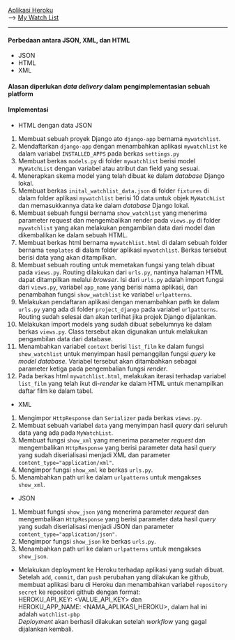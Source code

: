 [Aplikasi Heroku](https://pbp-assignment.herokuapp.com/) <br>
--> [My Watch List](https://pbp-assignment.herokuapp.com/mywatchlist/)
 <hr>
 
#### Perbedaan antara JSON, XML, dan HTML
- JSON
- HTML
- XML

#### Alasan diperlukan _data delivery_ dalam pengimplementasian sebuah platform

#### Implementasi

- HTML dengan data JSON
1. Membuat sebuah proyek Django ato `django-app` bernama `mywatchlist`.
2. Mendaftarkan `django-app` dengan menambahkan aplikasi `mywatchlist` ke dalam variabel `INSTALLED_APPS` pada berkas `settings.py`
3. Membuat berkas `models.py` di folder `mywatchlist` berisi model `MyWatchList` dengan variabel atau atribut dan field yang sesuai.
4. Menerapkan skema model yang telah dibuat ke dalam _database_ Django lokal.
5. Membuat berkas `inital_watchlist_data.json` di folder `fixtures` di dalam folder aplikasi `mywatchlist` berisi 10 data untuk objek `MyWatchList` dan memasukkannya data ke dalam _database_ Django lokal.
6. Membuat sebuah fungsi bernama `show_watchlist` yang menerima parameter request dan mengembalikan render pada `views.py` di folder `mywatchlist` yang akan melakukan pengambilan data dari model dan dikembalikan ke dalam sebuah HTML.
7. Membuat berkas html bernama `mywatchlist.html` di dalam sebuah folder bernama `templates` di dalam folder aplikasi `mywatchlist`. Berkas tersebut berisi data yang akan ditampilkan.
8. Membuat sebuah routing untuk memetakan fungsi yang telah dibuat pada `views.py`. Routing dilakukan dari `urls.py`, nantinya halaman HTML dapat ditampilkan melalui _browser_. Isi dari `urls.py` adalah import fungsi dari `views.py`, variabel `app_name` yang berisi nama aplikasi, dan penambahan fungsi `show_watchlist` ke variabel `urlpatterns`.
9. Melakukan pendaftaran aplikasi dengan menambahkan path ke dalam `urls.py` yang ada di folder `project_django` pada variabel `urlpatterns`. Routing sudah selesai dan akan terlihat jika projek Django dijalankan.
10. Melakukan import models yang sudah dibuat sebelumnya ke dalam berkas `views.py`. Class tersebut akan digunakan untuk melakukan pengambilan data dari database. 
11. Menambahkan variabel `context` berisi `list_film` ke dalam fungsi `show_watchlist` untuk menyimpan hasil pemanggilan fungsi _query_ ke _model database_. Variabel tersebut akan ditambahkan sebagai parameter ketiga pada pengembalian fungsi _render_.
12. Pada berkas html `mywatchlist.html`, melakukan iterasi terhadap variabel `list_film` yang telah ikut di-_render_ ke dalam HTML untuk menampilkan daftar film ke dalam tabel.

- XML
1. Mengimpor `HttpResponse` dan `Serializer` pada berkas `views.py`.
2. Membuat sebuah variabel `data` yang menyimpan hasil _query_ dari seluruh data yang ada pada `MyWatchList`.
3. Membuat fungsi `show_xml` yang menerima parameter _request_ dan mengembalikan `HttpResponse` yang berisi parameter data hasil _query_ yang sudah diserialisasi menjadi XML dan parameter `content_type="application/xml"`.
4. Mengimpor fungsi `show_xml` ke berkas `urls.py`.
5. Menambahkan path url ke dalam `urlpatterns` untuk mengakses `show_xml`.

- JSON
1. Membuat fungsi `show_json` yang menerima parameter _request_ dan mengembalikan `HttpResponse` yang berisi parameter data hasil _query_ yang sudah diserialisasi menjadi JSON dan parameter `content_type="application/json"`.
2. Mengimpor fungsi `show_json` ke berkas `urls.py`.
3. Menambahkan path url ke dalam `urlpatterns` untuk mengakses `show_json`.

- Melakukan deployment ke Heroku terhadap aplikasi yang sudah dibuat. <br>
Setelah `add`, `commit`, dan `push` perubahan yang dilakukan ke github, membuat aplikasi baru di Heroku dan menambahkan variabel `repository secret` ke repositori github dengan format: <br>
HEROKU_API_KEY: <VALUE_API_KEY> dan <br>
HEROKU_APP_NAME: <NAMA_APLIKASI_HEROKU>, dalam hal ini adalah `watchlist-pbp` <br>
_Deployment_ akan berhasil dilakukan setelah _workflow_ yang gagal dijalankan kembali.
